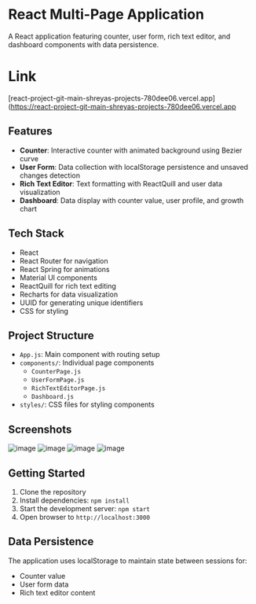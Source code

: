 # React Multi-Page Application

A React application featuring counter, user form, rich text editor, and dashboard components with data persistence.

# Link
[react-project-git-main-shreyas-projects-780dee06.vercel.app](https://react-project-git-main-shreyas-projects-780dee06.vercel.app

## Features

- **Counter**: Interactive counter with animated background using Bezier curve
- **User Form**: Data collection with localStorage persistence and unsaved changes detection
- **Rich Text Editor**: Text formatting with ReactQuill and user data visualization
- **Dashboard**: Data display with counter value, user profile, and growth chart

## Tech Stack

- React
- React Router for navigation
- React Spring for animations
- Material UI components
- ReactQuill for rich text editing
- Recharts for data visualization
- UUID for generating unique identifiers
- CSS for styling

## Project Structure

- `App.js`: Main component with routing setup
- `components/`: Individual page components
  - `CounterPage.js`
  - `UserFormPage.js`
  - `RichTextEditorPage.js`
  - `Dashboard.js`
- `styles/`: CSS files for styling components

## Screenshots
![image](https://github.com/user-attachments/assets/a95d933d-5dea-4e94-b3cc-ebd075d32fbd)
![image](https://github.com/user-attachments/assets/c69453f8-7aa2-4ee3-aa64-9eeda88cdb1a)
![image](https://github.com/user-attachments/assets/f209873b-2abc-48e8-a29e-41f86fb379d6)
![image](https://github.com/user-attachments/assets/801d4a28-8e2d-40c1-9dbb-65eac562502f)

## Getting Started

1. Clone the repository
2. Install dependencies: `npm install`
3. Start the development server: `npm start`
4. Open browser to `http://localhost:3000`

## Data Persistence

The application uses localStorage to maintain state between sessions for:
- Counter value
- User form data
- Rich text editor content
